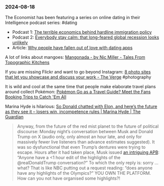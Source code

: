 ### 2024-08-18

The Economist has been featuring a series on online dating in their Intelligence podcast series: #dating
* Podcast 1: [The terrible economics behind hardline immigration policy](https://www.economist.com/podcasts/2024/08/09/the-terrible-economics-behind-hardline-immigration-policy)
* Podcast 2: [Everybody stay calm: that long-feared global recession looks unlikely](https://www.economist.com/podcasts/2024/08/16/everybody-stay-calm-that-long-feared-global-recession-looks-unlikely)
* Article: [Why people have fallen out of love with dating apps](https://www.economist.com/business/2024/08/08/why-people-have-fallen-out-of-love-with-dating-apps)

A lot of links about mangoes: [Mangonada - by Nic Miller - Tales From Topographic Kitchens](https://topographickitchens.substack.com/p/mangonada)

If you are missing Flickr and want to go beyond Instagram: [8 photo sites that let you showcase and discuss your work - The Verge](https://www.theverge.com/24219372/photography-instagram-500px-flickr-showcase) #photography 

It is wild and cool at the same time that people make elaborate travel plans around collect Pokémon:  [Pokémon Go as a Travel Guide? Meet the Fans Booking Trips to Catch 'Em All](https://www.wsj.com/podcasts/wsj-the-future-of-everything/pokemon-go-as-a-travel-guide-meet-the-fans-booking-trips-to-catch-em-all/7341F27C-1131-4047-AC6A-81FB45BAC239)

Marina Hyde is hilarious: [So Donald chatted with Elon, and here’s the future as they see it – losers win, incompetence rules | Marina Hyde | The Guardian](https://www.theguardian.com/commentisfree/article/2024/aug/13/donald-trump-elon-musk-x-twitter-politician-tech)

> Anyway, from the future of the red mist planet to the future of political discourse: Monday night’s conversation between Musk and Donald Trump on X (audio only, only almost an hour late, and only for massively fewer live listeners than advance estimates suggested). It was so dysfunctional that even Trump’s dentures were trying to escape. Hours after it had taken place, Musk issued [an intriguing APB](https://x.com/elonmusk/status/1823210863148589540): “Anyone have a <1 hour edit of the highlights of the @realDonaldTrump conversation?” To which the only reply is: sorry … what? That is like NBC putting out a request reading: “does anyone have any highlights of the Olympics?” YOU OWN THE PLATFORM. How can you not have organised some highlights?!

